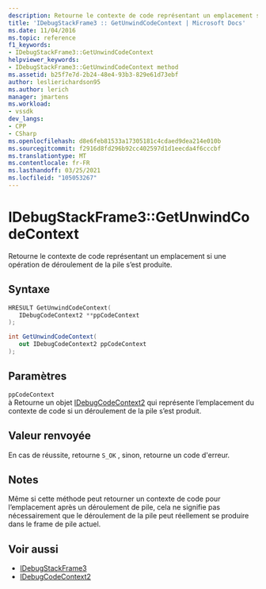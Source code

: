 ```yaml
---
description: Retourne le contexte de code représentant un emplacement si une opération de déroulement de la pile s’est produite.
title: 'IDebugStackFrame3 :: GetUnwindCodeContext | Microsoft Docs'
ms.date: 11/04/2016
ms.topic: reference
f1_keywords:
- IDebugStackFrame3::GetUnwindCodeContext
helpviewer_keywords:
- IDebugStackFrame3::GetUnwindCodeContext method
ms.assetid: b25f7e7d-2b24-48e4-93b3-829e61d73ebf
author: leslierichardson95
ms.author: lerich
manager: jmartens
ms.workload:
- vssdk
dev_langs:
- CPP
- CSharp
ms.openlocfilehash: d8e6feb81533a17305181c4cdaed9dea214e010b
ms.sourcegitcommit: f2916d8fd296b92cc402597d1d1eecda4f6cccbf
ms.translationtype: MT
ms.contentlocale: fr-FR
ms.lasthandoff: 03/25/2021
ms.locfileid: "105053267"
---
```

# <a name="idebugstackframe3getunwindcodecontext"></a>IDebugStackFrame3::GetUnwindCodeContext
Retourne le contexte de code représentant un emplacement si une opération de déroulement de la pile s’est produite.

## <a name="syntax"></a>Syntaxe

```cpp
HRESULT GetUnwindCodeContext(
   IDebugCodeContext2 **ppCodeContext
);
```

```csharp
int GetUnwindCodeContext(
   out IDebugCodeContext2 ppCodeContext
);
```

## <a name="parameters"></a>Paramètres
`ppCodeContext`\
à Retourne un objet [IDebugCodeContext2](../../../extensibility/debugger/reference/idebugcodecontext2.md) qui représente l’emplacement du contexte de code si un déroulement de la pile s’est produit.

## <a name="return-value"></a>Valeur renvoyée
 En cas de réussite, retourne `S_OK` , sinon, retourne un code d'erreur.

## <a name="remarks"></a>Notes
 Même si cette méthode peut retourner un contexte de code pour l’emplacement après un déroulement de pile, cela ne signifie pas nécessairement que le déroulement de la pile peut réellement se produire dans le frame de pile actuel.

## <a name="see-also"></a>Voir aussi
- [IDebugStackFrame3](../../../extensibility/debugger/reference/idebugstackframe3.md)
- [IDebugCodeContext2](../../../extensibility/debugger/reference/idebugcodecontext2.md)

